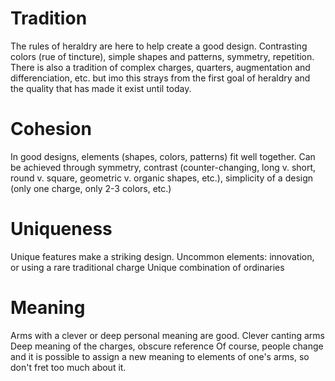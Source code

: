 # Tradition
The rules of heraldry are here to help create a good design.
Contrasting colors (rue of tincture), simple shapes and patterns, symmetry, repetition.
There is also a tradition of complex charges, quarters, augmentation and differenciation, etc. but imo this strays from the first goal of heraldry and the quality that has made it exist until today. 
# Cohesion
In good designs, elements (shapes, colors, patterns) fit well together. 
Can be achieved through symmetry, contrast (counter-changing, long v. short, round v. square, geometric v. organic shapes, etc.), simplicity of a design (only one charge, only 2-3 colors, etc.)
# Uniqueness
Unique features make a striking design.
Uncommon elements: innovation, or using a rare traditional charge
Unique combination of ordinaries
# Meaning
Arms with a clever or deep personal meaning are good. 
Clever canting arms
Deep meaning of the charges, obscure reference
Of course, people change and it is possible to assign a new meaning to elements of one's arms, so don't fret too much about it.